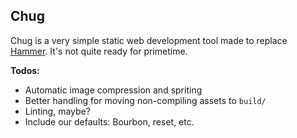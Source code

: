 Chug
---

Chug is a very simple static web development tool made to replace [Hammer](http://hammerformac.com/). It's not quite ready for primetime.

**Todos:**
* Automatic image compression and spriting
* Better handling for moving non-compiling assets to `build/`
* Linting, maybe?
* Include our defaults: Bourbon, reset, etc.
